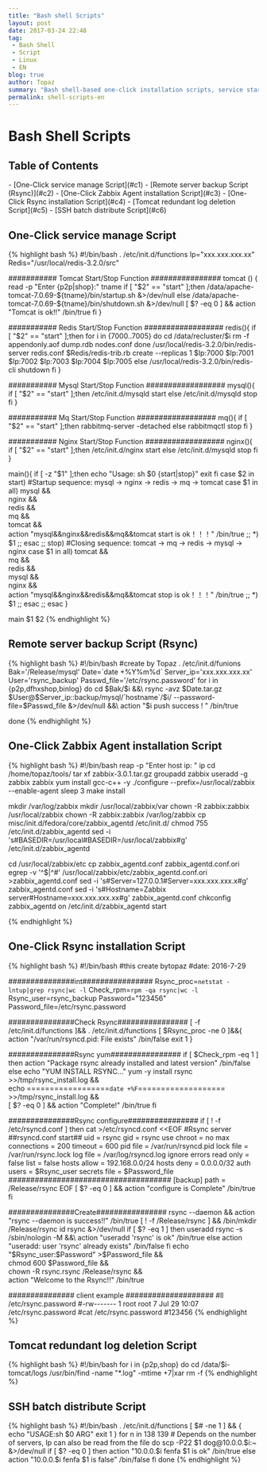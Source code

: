 ```yaml
---
title: "Bash shell Scripts"
layout: post
date: 2017-03-24 22:48
tag:
 - Bash Shell
 - Script
 - Linux
 - EN
blog: true
author: Topaz
summary: "Bash shell-based one-click installation scripts, service startup and shutdown scripts, remote distribution scripts, etc."
permalink: shell-scripts-en
---
```

<h1 class="title"> Bash Shell Scripts </h1>


<h2> Table of Contents </h2>
- [One-Click service manage Script](#c1)
- [Remote server backup Script (Rsync)](#c2)
- [One-Click Zabbix Agent installation Script](#c3)
- [One-Click Rsync installation Script](#c4)
- [Tomcat redundant log deletion Script](#c5)
- [SSH batch distribute Script](#c6)


<h2 id="c1"> One-Click service manage Script </h2>

{% highlight bash %}
#!/bin/bash
. /etc/init.d/functions
Ip="xxx.xxx.xxx.xx"
Redis="/usr/local/redis-3.2.0/src"

 ########### Tomcat Start/Stop Function ################
tomcat () {
read -p "Enter {p2p|shop}:" tname
if [ "$2" == "start" ];then
	/data/apache-tomcat-7.0.69-${tname}/bin/startup.sh &>/dev/null
else
	/data/apache-tomcat-7.0.69-${tname}/bin/shutdown.sh &>/dev/null
[ $? -eq  0 ] && action "Tomcat is ok!!" /bin/true
fi
}

 ########### Redis Start/Stop Function ##################
redis(){
if [ "$2" == "start" ];then
	for i in {7000..7005}
	do
		cd /data/recluster/$i
		rm -f appendonly.aof  dump.rdb  nodes.conf
	done
	/usr/local/redis-3.2.0/bin/redis-server redis.conf
	$Redis/redis-trib.rb  create  --replicas 1 $Ip:7000 $Ip:7001 $Ip:7002 $Ip:7003 $Ip:7004 $Ip:7005
else
	/usr/local/redis-3.2.0/bin/redis-cli shutdown
fi
}

 ########### Mysql Start/Stop Function ##################
mysql(){
if [ "$2" == "start" ];then
	/etc/init.d/mysqld start
else
	/etc/init.d/mysqld stop
fi
}

 ########### Mq Start/Stop Function ##################
mq(){
if [ "$2" == "start" ];then
	rabbitmq-server -detached
else
	rabbitmqctl stop
fi
}

 ########### Nginx Start/Stop Function ##################
nginx(){
if [ "$2" == "start" ];then
	/etc/init.d/nginx start
else
	/etc/init.d/mysqld stop
fi
}


main(){
if [  -z "$1" ];then
echo "Usage:  sh $0 {start|stop}"
exit
fi
case $2 in
	start)
	#Startup sequence: mysql -> nginx -> redis -> mq -> tomcat
		case $1 in
			all)
				mysql &&\
				nginx &&\
				redis &&\
				mq	&&\
				tomcat	&&\
				action "mysql&&nginx&&redis&&mq&&tomcat start is ok！！！" /bin/true
				;;
			*)
				$1
				;;
		esac
		;;
	stop)
	#Closing sequence: tomcat -> mq -> redis -> mysql -> nginx
		case $1 in
			all)
				tomcat &&\
				mq &&\
				redis &&\
				mysql &&\
				nginx &&\
				action "mysql&&nginx&&redis&&mq&&tomcat stop is ok！！！" /bin/true
				;;
			*)
				$1
				;;
		esac
		;;
esac
}

main $1 $2
{% endhighlight %}

<h2 id="c2">Remote server backup Script (Rsync)</h2>
{% highlight bash %}
#!/bin/bash
#create by Topaz
. /etc/init.d/funions
Bak='/Release/mysql'
Date=`date +%Y%m%d`
Server_ip='xxx.xxx.xxx.xx'
User='rsync_backup'
Passwd_file='/etc/rsync.password'
for i in {p2p,dfhxshop,binlog}
do
	cd $Bak/$i &&\
	rsync -avz $Date.tar.gz $User@$Server_ip::backup/mysql/`hostname`/$i/ --password-file=$Passwd_file &>/dev/null &&\
	action "$i push success ! " /bin/true

done
{% endhighlight %}

<h2 id="c3">One-Click Zabbix Agent installation Script</h2>
{% highlight bash %}
#!/bin/bash
reap -p "Enter host ip: " ip
cd /home/topaz/tools/
tar xf zabbix-3.0.1.tar.gz
groupadd zabbix
useradd -g zabbix zabbix
yum install gcc-c++ -y
./configure --prefix=/usr/local/zabbix --enable-agent
sleep 3
make install

mkdir /var/log/zabbix
mkdir /usr/local/zabbix/var
chown -R zabbix:zabbix /usr/local/zabbix
chown -R zabbix:zabbix /var/log/zabbix
cp misc/init.d/fedora/core/zabbix_agentd /etc/init.d/
chmod 755 /etc/init.d/zabbix_agentd
sed -i 's#BASEDIR=/usr/local#BASEDIR=/usr/local/zabbix#g' /etc/init.d/zabbix_agentd

cd /usr/local/zabbix/etc
cp zabbix_agentd.conf zabbix_agentd.conf.ori
egrep -v '^$|^#' /usr/local/zabbix/etc/zabbix_agentd.conf.ori >zabbix_agentd.conf
sed -i 's#Server=127.0.0.1#Server=xxx.xxx.xxx.x#g' zabbix_agentd.conf
sed -i 's#Hostname=Zabbix server#Hostname=xxx.xxx.xxx.xx#g' zabbix_agentd.conf
chkconfig zabbix_agentd on
/etc/init.d/zabbix_agentd start

{% endhighlight %}
<h2 id="c4">One-Click Rsync installation Script</h2>
{% highlight bash %}
#!/bin/bash
#this create bytopaz
#date: 2016-7-29

 ###############int################
Rsync_proc=`netstat -lntup|grep rsync|wc -l`
Check_rpm=`rpm -qa rsync|wc -l`
Rsync_user=rsync_backup
Password="123456"
Password_file=/etc/rsync.password


 ###############Check Rsync################
[ -f /etc/init.d/functions ]&& . /etc/init.d/functions
[ $Rsync_proc -ne 0 ]&&{
action "/var/run/rsyncd.pid: File exists" /bin/false
exit 1
}

 ###############Rsync yum################
if [ $Check_rpm -eq 1 ]
then
 action "Package rsync already installed and latest version" /bin/false
else
 echo "YUM INSTALL RSYNC..."
 yum -y install rsync >>/tmp/rsync_install.log &&\
 echo ==================`date +%F`=================== >>/tmp/rsync_install.log &&\
 [ $? -eq 0 ] && action "Complete!" /bin/true
fi

 ###############Rsync configure################
if [ ! -f /etc/rsyncd.conf ]
then
cat >/etc/rsyncd.conf <<EOF
 #Rsync server
 ##rsyncd.conf start##
 uid = rsync
 gid = rsync
 use chroot = no
 max connections = 200
 timeout = 600
 pid file = /var/run/rsyncd.pid
 lock file = /var/run/rsync.lock
 log file = /var/log/rsyncd.log
 ignore errors
 read only = false
 list = false
 hosts allow = 192.168.0.0/24
 hosts deny = 0.0.0.0/32
 auth users = $Rsync_user
 secrets file = $Password_file
 #####################################
 [backup]
 path = /Release/rsync
EOF
 [ $? -eq 0 ] && action "configure is Complete" /bin/true
 fi

 ###############Create################
rsync --daemon && action "rsync --daemon is success!!" /bin/true
[ ! -f /Release/rsync ] && /bin/mkdir /Release/rsync
id rsync &>/dev/null
if [ $? -eq 1 ]
then
 useradd rsync -s /sbin/nologin -M &&\
 action "useradd 'rsync' is ok" /bin/true
else
 action "useradd: user 'rsync' already exists" /bin/false
fi
echo "$Rsync_user:$Password" >$Password_file &&\
chmod 600 $Password_file &&\
chown -R rsync.rsync /Release/rsync &&\
action "Welcome to the Rsync!!" /bin/true

 ############### client example ####################
#ll /etc/rsync.password
#-rw------- 1 root root 7 Jul 29 10:07 /etc/rsync.password
#cat /etc/rsync.password
#123456
{% endhighlight %}


<h2 id="c5">Tomcat redundant log deletion Script </h2>
{% highlight bash %}
#!/bin/bash
for i in {p2p,shop}
do
	cd /data/$i-tomcat/logs
	/usr/bin/find -name "*.log" -mtime +7|xar rm -f
{% endhighlight %}


<h2 id="c6">SSH batch distribute Script</h2>
{% highlight bash %}
#!/bin/bash
. /etc/init.d/functions			
[ $# -ne 1 ] && {					
        echo "USAGE:sh $0 ARG"		
        exit 1						
}
for n in 138 139					# Depends on the number of servers, Ip can also be read from the file
do
        scp -P22 $1 dog@10.0.0.$i:~ &>/dev/null
		if [ $? -eq 0 ]				
        then
                action "10.0.0.$i fenfa $1 is ok" /bin/true
        else
                action "10.0.0.$i fenfa $1 is false" /bin/false
        fi
done
{% endhighlight %}
